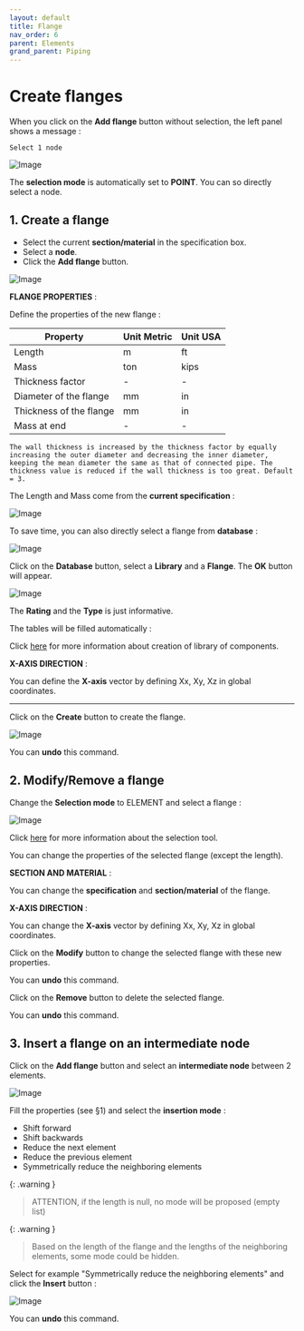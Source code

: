```yaml
---
layout: default
title: Flange
nav_order: 6
parent: Elements
grand_parent: Piping
---
```


# Create flanges

When you click on the **Add flange** button without selection, the left panel shows a message :

    Select 1 node

![Image](../../Images/Flange1.jpg)

The **selection mode** is automatically set to **POINT**. You can so directly select a node.

## 1. Create a flange

- Select the current **section/material** in the specification box.
- Select a **node**.
- Click the **Add flange** button.

![Image](../../Images/Flange2.jpg)

**FLANGE PROPERTIES** :

Define the properties of the new flange :

| Property | Unit Metric | Unit USA |
| -------- | ---- | ---- |
| Length | m | ft |
| Mass | ton | kips |
| Thickness factor | - | - |
| Diameter of the flange| mm | in |
| Thickness of the flange | mm | in |
| Mass at end | - | - |

    The wall thickness is increased by the thickness factor by equally increasing the outer diameter and decreasing the inner diameter, keeping the mean diameter the same as that of connected pipe. The thickness value is reduced if the wall thickness is too great. Default = 3.

The Length and Mass come from the **current specification** :

![Image](../../Images/Flange3.jpg)

To save time, you can also directly select a flange from **database** :

![Image](../../Images/Flange4.jpg)

Click on the **Database** button, select a **Library** and a **Flange**. The **OK** button will appear.

![Image](../../Images/Flange5.jpg)

The **Rating** and the **Type** is just informative.

The tables will be filled automatically :

Click [here](https://documentation.metapiping.com/Settings/Databases/Components.html) for more information about creation of library of components.

**X-AXIS DIRECTION** :

You can define the **X-axis** vector by defining Xx, Xy, Xz in global coordinates.

---

Click on the **Create** button to create the flange.

![Image](../../Images/Flange6.jpg)

You can **undo** this command.

## 2. Modify/Remove a flange

Change the **Selection mode** to ELEMENT and select a flange :

![Image](../../Images/Flange7.jpg)

Click [here](https://documentation.metapiping.com/Design/Selection.html) for more information about the selection tool.

You can change the properties of the selected flange (except the length).

**SECTION AND MATERIAL** :

You can change the **specification** and **section/material** of the flange.

**X-AXIS DIRECTION** :

You can change the **X-axis** vector by defining Xx, Xy, Xz in global coordinates.

Click on the **Modify** button to change the selected flange with these new properties.

You can **undo** this command.

Click on the **Remove** button to delete the selected flange.

You can **undo** this command.

## 3. Insert a flange on an intermediate node

Click on the **Add flange** button and select an **intermediate node** between 2 elements.

![Image](../../Images/Flange8.jpg)

Fill the properties (see §1) and select the **insertion mode** :

- Shift forward
- Shift backwards
- Reduce the next element
- Reduce the previous element
- Symmetrically reduce the neighboring elements

{: .warning }
>ATTENTION, if the length is null, no mode will be proposed (empty list)

{: .warning }
>Based on the length of the flange and the lengths of the neighboring elements, some mode could be hidden.

Select for example "Symmetrically reduce the neighboring elements" and click the **Insert** button :

![Image](../../Images/Flange9.jpg)

You can **undo** this command.